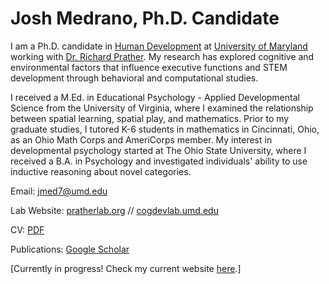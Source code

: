 # Josh Medrano, Ph.D. Candidate

I am a Ph.D. candidate in [Human Development](https://education.umd.edu/academics/departments/hdqm) at [University of Maryland](https://umd.edu) working with [Dr. Richard Prather](https://pratherlab.org). My research has explored cognitive and environmental factors that influence executive functions and STEM development through behavioral and computational studies.

I received a M.Ed. in Educational Psychology - Applied Developmental Science from the University of Virginia, where I examined the relationship between spatial learning, spatial play, and mathematics. Prior to my graduate studies, I tutored K-6 students in mathematics in Cincinnati, Ohio, as an Ohio Math Corps and AmeriCorps member. My interest in developmental psychology started at The Ohio State University, where I received a B.A. in Psychology and investigated individuals' ability to use inductive reasoning about novel categories.

Email: [jmed7\@umd.edu](email:jmed7@umd.edu)

Lab Website: [pratherlab.org](https://pratherlab.org) // [cogdevlab.umd.edu](https://cogdevlab.umd.edu)

CV: [PDF](https://drive.google.com/file/d/1WtSW1zbjm3Gc_OumLx3wE9QoNjC-UpRZ/view)

Publications: [Google Scholar](https://scholar.google.com/citations?user=IrZrHOQAAAAJ&hl=en)

[Currently in progress! Check my current website [here](https://sites.google.com/umd.edu/joshmedrano/home?authuser=0).]
